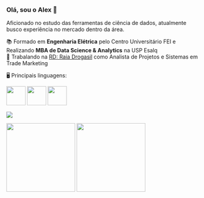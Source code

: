 ### Olá, sou o Alex 👋

Aficionado no estudo das ferramentas de ciência de dados, atualmente busco experiência no mercado dentro da área. 

:books: Formado em **Engenharia Elétrica** pelo Centro Universitário FEI e Realizando **MBA de Data Science & Analytics** na USP Esalq  
:briefcase: Trabalando na [RD: Raia Drogasil](https://rd.com.br/) como Analista de Projetos e Sistemas em Trade Marketing  

:desktop_computer: Principais linguagens:

<div display="inline">
  <img width='50' height='50' src="https://cdn.jsdelivr.net/gh/devicons/devicon/icons/python/python-original.svg" />
  <img width='50' height='50' src="https://cdn.jsdelivr.net/gh/devicons/devicon/icons/mysql/mysql-original.svg" />
  <img width='50' height='50' src="https://cdn.jsdelivr.net/gh/devicons/devicon/icons/r/r-original.svg" />
</div>  

<a href="https://www.linkedin.com/in/alex-gomes-reimberg-783741158/" target="_blank"><img src="https://img.shields.io/badge/-LinkedIn-%230077B5?style=for-the-badge&logo=linkedin&logoColor=white" target="_blank"></a>  


<div display="inline">
<img align="center" height='180cm' src="https://github-readme-stats.vercel.app/api?username=alexreimberg&count_private=true&theme=dark" />
<img align="center" height='180cm' src="https://github-readme-stats.vercel.app/api/top-langs/?username=alexreimberg&layout=compact&theme=dark" />
</div>

